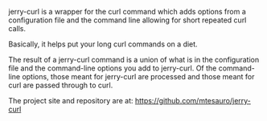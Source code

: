 jerry-curl is a wrapper for the curl command which adds options from a configuration file and the command line allowing for short repeated curl calls.

Basically, it helps put your long curl commands on a diet.

The result of a jerry-curl command is a union of what is in the configuration file and the command-line options you add to jerry-curl. Of the command-line options, those meant for jerry-curl are processed and those meant for curl are passed through to curl.

The project site and repository are at: https://github.com/mtesauro/jerry-curl


